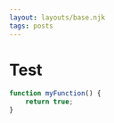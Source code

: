 ```yaml
---
layout: layouts/base.njk
tags: posts
---
```


# Test

```js
function myFunction() {
	return true;
}
```

